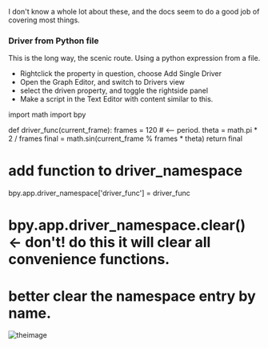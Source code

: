 I don't know a whole lot about these, and the docs seem to do a good job of covering most things.

### Driver from Python file

This is the long way, the scenic route. Using a python expression from a file.

- Rightclick the property in question, choose Add Single Driver
- Open the Graph Editor, and switch to Drivers view
- select the driven property, and toggle the rightside panel
- Make a script in the Text Editor with content similar to this.

import math
import bpy

def driver_func(current_frame):
    frames = 120   # <-- period.
    theta = math.pi * 2 / frames
    final = math.sin(current_frame % frames * theta)
    return final

# add function to driver_namespace
bpy.app.driver_namespace['driver_func'] = driver_func

# bpy.app.driver_namespace.clear()   <- don't! do this it will clear all convenience functions.
# better clear the namespace entry by name.

![theimage](https://cloud.githubusercontent.com/assets/619340/10715506/092e8798-7b19-11e5-9570-421515d8849f.png)